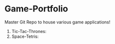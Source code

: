 # Game-Portfolio

Master Git Repo to house various game applications!

1. Tic-Tac-Thrones:
2. Space-Tetris:
